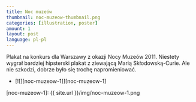 ```yaml
---
title: Noc muzeów
thumbnail: noc-muzeow-thumbnail.png
categories: [illustration, poster]
amount: 1
layout: post
language: pl-pl
---
```


Plakat na konkurs dla Warszawy z okazji Nocy Muzeów 2011. Niestety wygrał bardziej hipsterski plakat z ziewającą Marią Skłodowską-Curie. Ale nie szkodzi, dobrze było się trochę napromieniować.

* [![][noc-muzeow-1]][noc-muzeow-1]

[noc-muzeow-1]: {{ site.url }}/img/noc-muzeow-1.png